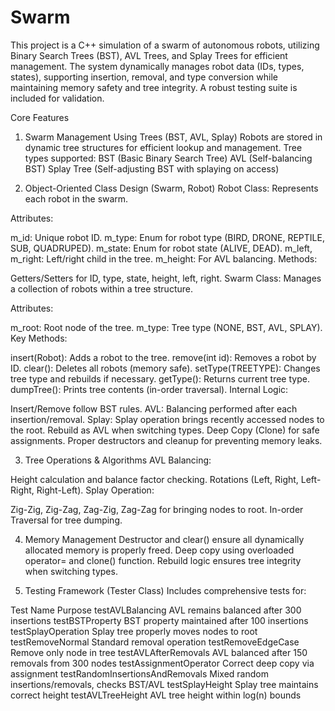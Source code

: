 # Swarm

This project is a C++ simulation of a swarm of autonomous robots, utilizing Binary Search Trees (BST), AVL Trees, and Splay Trees for efficient management. The system dynamically manages robot data (IDs, types, states), supporting insertion, removal, and type conversion while maintaining memory safety and tree integrity. A robust testing suite is included for validation.

Core Features

1. Swarm Management Using Trees (BST, AVL, Splay)
Robots are stored in dynamic tree structures for efficient lookup and management.
Tree types supported:
BST (Basic Binary Search Tree)
AVL (Self-balancing BST)
Splay Tree (Self-adjusting BST with splaying on access)

2. Object-Oriented Class Design (Swarm, Robot)
Robot Class:
Represents each robot in the swarm.

Attributes:

m_id: Unique robot ID.
m_type: Enum for robot type (BIRD, DRONE, REPTILE, SUB, QUADRUPED).
m_state: Enum for robot state (ALIVE, DEAD).
m_left, m_right: Left/right child in the tree.
m_height: For AVL balancing.
Methods:

Getters/Setters for ID, type, state, height, left, right.
Swarm Class:
Manages a collection of robots within a tree structure.

Attributes:

m_root: Root node of the tree.
m_type: Tree type (NONE, BST, AVL, SPLAY).
Key Methods:

insert(Robot): Adds a robot to the tree.
remove(int id): Removes a robot by ID.
clear(): Deletes all robots (memory safe).
setType(TREETYPE): Changes tree type and rebuilds if necessary.
getType(): Returns current tree type.
dumpTree(): Prints tree contents (in-order traversal).
Internal Logic:

Insert/Remove follow BST rules.
AVL: Balancing performed after each insertion/removal.
Splay: Splay operation brings recently accessed nodes to the root.
Rebuild as AVL when switching types.
Deep Copy (Clone) for safe assignments.
Proper destructors and cleanup for preventing memory leaks.

3. Tree Operations & Algorithms
AVL Balancing:

Height calculation and balance factor checking.
Rotations (Left, Right, Left-Right, Right-Left).
Splay Operation:

Zig-Zig, Zig-Zag, Zag-Zig, Zag-Zag for bringing nodes to root.
In-order Traversal for tree dumping.

4. Memory Management
Destructor and clear() ensure all dynamically allocated memory is properly freed.
Deep copy using overloaded operator= and clone() function.
Rebuild logic ensures tree integrity when switching types.

5. Testing Framework (Tester Class)
Includes comprehensive tests for:

Test Name	Purpose
testAVLBalancing	AVL remains balanced after 300 insertions
testBSTProperty	BST property maintained after 100 insertions
testSplayOperation	Splay tree properly moves nodes to root
testRemoveNormal	Standard removal operation
testRemoveEdgeCase	Remove only node in tree
testAVLAfterRemovals	AVL balanced after 150 removals from 300 nodes
testAssignmentOperator	Correct deep copy via assignment
testRandomInsertionsAndRemovals	Mixed random insertions/removals, checks BST/AVL
testSplayHeight	Splay tree maintains correct height
testAVLTreeHeight	AVL tree height within log(n) bounds
